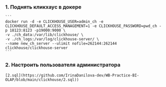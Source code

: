 ### 1. Поднять кликхаус в докере

    ```
    docker run -d -e CLICKHOUSE_USER=admin_ch -e CLICKHOUSE_DEFAULT_ACCESS_MANAGEMENT=1 -e CLICKHOUSE_PASSWORD=pwd_ch -p 18123:8123 -p19000:9000 \
    -v ./ch_data:/var/lib/clickhouse/ \
    -v ./ch_logs:/var/log/clickhouse-server/ \
    --name new_ch_server --ulimit nofile=262144:262144 clickhouse/clickhouse-server
    ```
### 2. Настроить пользователя администратора
    [2.sql](https://github.com/IrinaDanilova-dev/WB-Practice-BI-OLAP/blob/main/clickhouse/2.sql))
